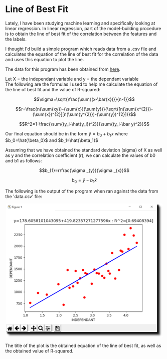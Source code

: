 # Line of Best Fit

Lately, I have been studying machine learning and specifically looking at linear regression. In linear regression, part of the model-building procedure is to obtain the line of best fit of the correlation between the features and the labels.

I thought I'd build a simple program which reads data from a .csv file and calculates the equation of the line of best fit for the correlation of the data and uses this equation to plot the line.

The data for this program has been obtained from [here](https://zeescorrelationstudy.weebly.com/).

Let X = the independant variable and y = the dependant variable  
The following are the formulas I used to help me calculate the equation of the line of best fit and the value of R-squared:

$$\sigma=\sqrt{\frac{\sum{(x-\bar{x})}}{n-1}}$$

$$r=\frac{n(\sum{xy})-(\sum{x})(\sum{y})}{\sqrt{[n(\sum{x^{2}})-(\sum{x})^{2}][n(\sum{y^{2}})-(\sum{y})^{2}]}}$$

$$R^2=1-\frac{\sum{(y_i-\hat{y_i})^2}}{\sum{(y_i-\bar y)^2}}$$

Our final equation should be in the form $\hat{y}=b_{0}+b_{1}x$ where $b_0=\hat{\beta_0}$ and $b_1=\hat{\beta_1}$

Assuming that we have obtained the standard deviation (sigma) of X as well as y and the correlation coefficient (r), we can calculate the values of b0 and b1 as follows:

$$b_{1}=r\frac{\sigma _{y}}{\sigma _{x}}$$

$$b_{0}=\bar{y}-b_{1}\bar{x}$$

The following is the output of the program when ran against the data from the 'data.csv' file:

<p align="center"><img width=500, src=https://github.com/hamza-mughees/Line-of-Best-Fit/blob/master/output_plot.png></p>

The title of the plot is the obtained equation of the line of best fit, as well as the obtained value of R-squared.
